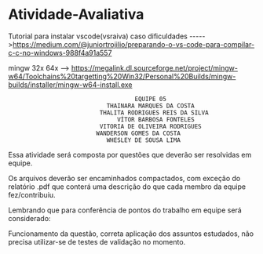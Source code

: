 # Atividade-Avaliativa
Tutorial para instalar vscode(vsraiva) caso dificuldades 
----->https://medium.com/@juniortrojilio/preparando-o-vs-code-para-compilar-c-c-no-windows-988f4a91a557

mingw 32x 64x --> https://megalink.dl.sourceforge.net/project/mingw-w64/Toolchains%20targetting%20Win32/Personal%20Builds/mingw-builds/installer/mingw-w64-install.exe


                                        EQUIPE 05
                                THAINARA MARQUES DA COSTA
                              THALITA RODRIGUES REIS DA SILVA
                                   VÍTOR BARBOSA FONTELES
                              VITORIA DE OLIVEIRA RODRIGUES
                             WANDERSON GOMES DA COSTA
                                WHESLEY DE SOUSA LIMA

Essa atividade será composta por questões que deverão ser resolvidas em equipe.

Os arquivos deverão ser encaminhados compactados, com exceção do relatório .pdf que conterá uma descrição do que cada membro da equipe fez/contribuiu.

Lembrando que para conferência de pontos do trabalho em equipe será considerado:

Funcionamento da questão, correta aplicação dos assuntos estudados, não precisa utilizar-se de testes de validação no momento.
